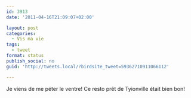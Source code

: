 ```yaml
---
id: 3913
date: '2011-04-16T21:09:07+02:00'

layout: post
categories:
  - Vis ma vie
tags:
  - tweet
format: status
publish_social: no
guid: 'http://tweets.local/?birdsite_tweet=59362710911066112'

---
```


Je viens de me péter le ventre! Ce resto prêt de Tyionville était bien bon!